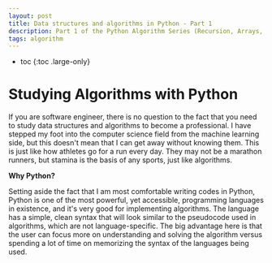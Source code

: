 ```yaml
---
layout: post
title: Data structures and algorithms in Python - Part 1
description: Part 1 of the Python Algorithm Series (Recursion, Arrays, Stacks and Queues)
tags: algorithm
---
```


* toc
{:toc .large-only}

# Studying Algorithms with Python

If you are software engineer, there is no question to the fact that you need to study data structures and algorithms to become a professional. I have stepped my foot into the computer science field from the machine learning side, but this doesn't mean that I can get away without knowing them. This is just like how athletes go for a run every day. They may not be a marathon runners, but stamina is the basis of any sports, just like algorithms. 

<b>Why Python?</b>

Setting aside the fact that I am most comfortable writing codes in Python, Python is one of the most powerful, yet accessible, programming languages in existence, and it's very good for implementing algorithms. The language has a simple, clean syntax that will look similar to the pseudocode used in algorithms, which are not language-specific. The big advantage here is that the user can focus more on understanding and solving the algorithm versus spending a lot of time on memorizing the syntax of the languages being used. 